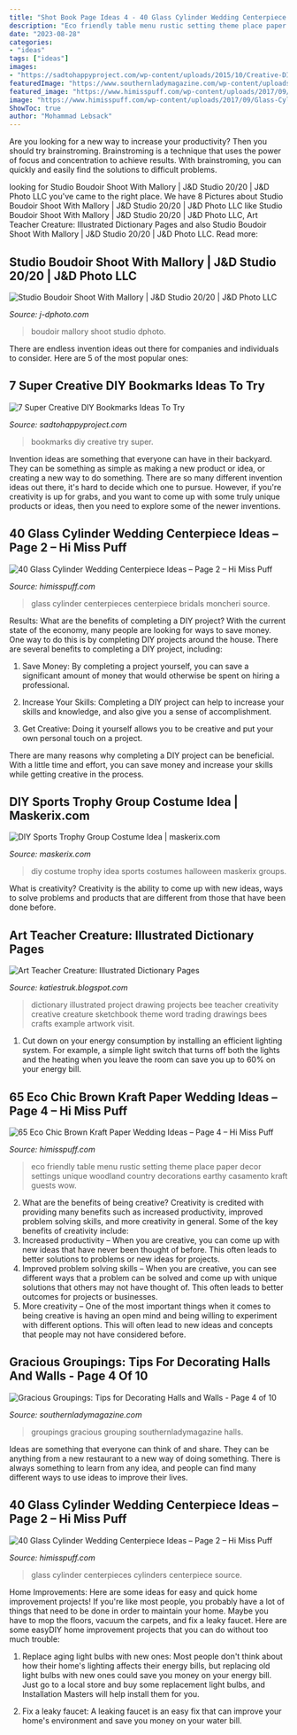 ```yaml
---
title: "Shot Book Page Ideas 4 - 40 Glass Cylinder Wedding Centerpiece Ideas – Page 2 – Hi Miss Puff"
description: "Eco friendly table menu rustic setting theme place paper decor settings unique woodland country decorations earthy casamento kraft guests wow"
date: "2023-08-28"
categories:
- "ideas"
tags: ["ideas"]
images:
- "https://sadtohappyproject.com/wp-content/uploads/2015/10/Creative-DIY-Bookmarks-Ideas1.jpg"
featuredImage: "https://www.southernladymagazine.com/wp-content/uploads/2016/05/4-Style-and-Symmetry-MayResid109JOH-hz.jpg"
featured_image: "https://www.himisspuff.com/wp-content/uploads/2017/09/Glass-Cylinders-Wedding-Centerpieces-11.jpg"
image: "https://www.himisspuff.com/wp-content/uploads/2017/09/Glass-Cylinders-Wedding-Centerpieces-8.jpg"
ShowToc: true
author: "Mohammad Lebsack"
---
```



Are you looking for a new way to increase your productivity? Then you should try brainstroming. Brainstroming is a technique that uses the power of focus and concentration to achieve results. With brainstroming, you can quickly and easily find the solutions to difficult problems.

	

		
looking for Studio Boudoir Shoot With Mallory | J&amp;D Studio 20/20 | J&amp;D Photo LLC you've came to the right place. We have 8 Pictures about Studio Boudoir Shoot With Mallory | J&amp;D Studio 20/20 | J&amp;D Photo LLC like Studio Boudoir Shoot With Mallory | J&amp;D Studio 20/20 | J&amp;D Photo LLC, Art Teacher Creature: Illustrated Dictionary Pages and also Studio Boudoir Shoot With Mallory | J&amp;D Studio 20/20 | J&amp;D Photo LLC. Read more:
		
    
## Studio Boudoir Shoot With Mallory | J&amp;D Studio 20/20 | J&amp;D Photo LLC

<img loading=lazy src="https://www.j-dphoto.com/images/uploaded/mal____0901.jpg" onerror="this.onerror=null;this.src='https://tse1.mm.bing.net/th?id=OIP.C0xfX_N3lZuSQHGsWtfhqwHaLH&amp;pid=15.1';" alt="Studio Boudoir Shoot With Mallory | J&amp;D Studio 20/20 | J&amp;D Photo LLC">

_Source: j-dphoto.com_

>boudoir mallory shoot studio dphoto. 

	

There are endless invention ideas out there for companies and individuals to consider. Here are 5 of the most popular ones:

    
## 7 Super Creative DIY Bookmarks Ideas To Try

<img loading=lazy src="https://sadtohappyproject.com/wp-content/uploads/2015/10/Creative-DIY-Bookmarks-Ideas1.jpg" onerror="this.onerror=null;this.src='https://tse2.mm.bing.net/th?id=OIP.19UzCJuKFBJ-jqAYFwvmsgHaSV&amp;pid=15.1';" alt="7 Super Creative DIY Bookmarks Ideas To Try">

_Source: sadtohappyproject.com_

>bookmarks diy creative try super. 

	

Invention ideas are something that everyone can have in their backyard. They can be something as simple as making a new product or idea, or creating a new way to do something. There are so many different invention ideas out there, it's hard to decide which one to pursue. However, if you're creativity is up for grabs, and you want to come up with some truly unique products or ideas, then you need to explore some of the newer inventions.

    
## 40 Glass Cylinder Wedding Centerpiece Ideas – Page 2 – Hi Miss Puff

<img loading=lazy src="https://www.himisspuff.com/wp-content/uploads/2017/09/Glass-Cylinders-Wedding-Centerpieces-11.jpg" onerror="this.onerror=null;this.src='https://tse1.mm.bing.net/th?id=OIP.KyW1dtj6s7n3NHtRhfeUoAHaJ4&amp;pid=15.1';" alt="40 Glass Cylinder Wedding Centerpiece Ideas – Page 2 – Hi Miss Puff">

_Source: himisspuff.com_

>glass cylinder centerpieces centerpiece bridals moncheri source. 

	

Results: What are the benefits of completing a DIY project?
With the current state of the economy, many people are looking for ways to save money. One way to do this is by completing DIY projects around the house. There are several benefits to completing a DIY project, including:
1. Save Money: By completing a project yourself, you can save a significant amount of money that would otherwise be spent on hiring a professional.

2. Increase Your Skills: Completing a DIY project can help to increase your skills and knowledge, and also give you a sense of accomplishment.

3. Get Creative: Doing it yourself allows you to be creative and put your own personal touch on a project.

There are many reasons why completing a DIY project can be beneficial. With a little time and effort, you can save money and increase your skills while getting creative in the process.

    
## DIY Sports Trophy Group Costume Idea | Maskerix.com

<img loading=lazy src="http://www.maskerix.com/wp-content/uploads/2018/08/diy-sports-trophy-halloween-costume-idea.jpg" onerror="this.onerror=null;this.src='https://tse4.mm.bing.net/th?id=OIP.LIVSRMtpQY_m8fVhOh-DYwHaEn&amp;pid=15.1';" alt="DIY Sports Trophy Group Costume Idea | maskerix.com">

_Source: maskerix.com_

>diy costume trophy idea sports costumes halloween maskerix groups. 

	

What is creativity?
Creativity is the ability to come up with new ideas, ways to solve problems and products that are different from those that have been done before.

    
## Art Teacher Creature: Illustrated Dictionary Pages

<img loading=lazy src="http://2.bp.blogspot.com/-VGqqBG-TMns/Uec1YRHXofI/AAAAAAAAGNc/jHIwMegzXL4/s1600/bee+dictionary.jpg" onerror="this.onerror=null;this.src='https://tse3.mm.bing.net/th?id=OIP.mJAdvGUS9xOFQBXeDKIzKQHaJw&amp;pid=15.1';" alt="Art Teacher Creature: Illustrated Dictionary Pages">

_Source: katiestruk.blogspot.com_

>dictionary illustrated project drawing projects bee teacher creativity creative creature sketchbook theme word trading drawings bees crafts example artwork visit. 

	

1. Cut down on your energy consumption by installing an efficient lighting system. For example, a simple light switch that turns off both the lights and the heating when you leave the room can save you up to 60% on your energy bill.

    
## 65 Eco Chic Brown Kraft Paper Wedding Ideas – Page 4 – Hi Miss Puff

<img loading=lazy src="http://www.himisspuff.com/wp-content/uploads/2016/09/Eco-friendly-kraft-paper-wedding-menu.jpg" onerror="this.onerror=null;this.src='https://tse1.mm.bing.net/th?id=OIP.HW62FxtU2iYfPLYJJHdSswHaML&amp;pid=15.1';" alt="65 Eco Chic Brown Kraft Paper Wedding Ideas – Page 4 – Hi Miss Puff">

_Source: himisspuff.com_

>eco friendly table menu rustic setting theme place paper decor settings unique woodland country decorations earthy casamento kraft guests wow. 

	

2. What are the benefits of being creative?
Creativity is credited with providing many benefits such as increased productivity, improved problem solving skills, and more creativity in general. Some of the key benefits of creativity include: 
1. Increased productivity – When you are creative, you can come up with new ideas that have never been thought of before. This often leads to better solutions to problems or new ideas for projects. 
2. Improved problem solving skills – When you are creative, you can see different ways that a problem can be solved and come up with unique solutions that others may not have thought of. This often leads to better outcomes for projects or businesses. 
3. More creativity – One of the most important things when it comes to being creative is having an open mind and being willing to experiment with different options. This will often lead to new ideas and concepts that people may not have considered before.

    
## Gracious Groupings: Tips For Decorating Halls And Walls - Page 4 Of 10

<img loading=lazy src="https://www.southernladymagazine.com/wp-content/uploads/2016/05/4-Style-and-Symmetry-MayResid109JOH-hz.jpg" onerror="this.onerror=null;this.src='https://tse4.mm.bing.net/th?id=OIP.eiPr2K4WddMy5qTVOe9d3QHaEo&amp;pid=15.1';" alt="Gracious Groupings: Tips for Decorating Halls and Walls - Page 4 of 10">

_Source: southernladymagazine.com_

>groupings gracious grouping southernladymagazine halls. 

	

Ideas are something that everyone can think of and share. They can be anything from a new restaurant to a new way of doing something. There is always something to learn from any idea, and people can find many different ways to use ideas to improve their lives.

    
## 40 Glass Cylinder Wedding Centerpiece Ideas – Page 2 – Hi Miss Puff

<img loading=lazy src="https://www.himisspuff.com/wp-content/uploads/2017/09/Glass-Cylinders-Wedding-Centerpieces-8.jpg" onerror="this.onerror=null;this.src='https://tse3.mm.bing.net/th?id=OIP.Fmib2g5uWzU8CPZ-HZI7FgHaLH&amp;pid=15.1';" alt="40 Glass Cylinder Wedding Centerpiece Ideas – Page 2 – Hi Miss Puff">

_Source: himisspuff.com_

>glass cylinder centerpieces cylinders centerpiece source. 

	

Home Improvements: Here are some ideas for easy and quick home improvement projects!
If you're like most people, you probably have a lot of things that need to be done in order to maintain your home. Maybe you have to mop the floors, vacuum the carpets, and fix a leaky faucet. Here are some easyDIY home improvement projects that you can do without too much trouble:
1. Replace aging light bulbs with new ones: Most people don't think about how their home's lighting affects their energy bills, but replacing old light bulbs with new ones could save you money on your energy bill. Just go to a local store and buy some replacement light bulbs, and Installation Masters will help install them for you.

2. Fix a leaky faucet: A leaking faucet is an easy fix that can improve your home's environment and save you money on your water bill.

